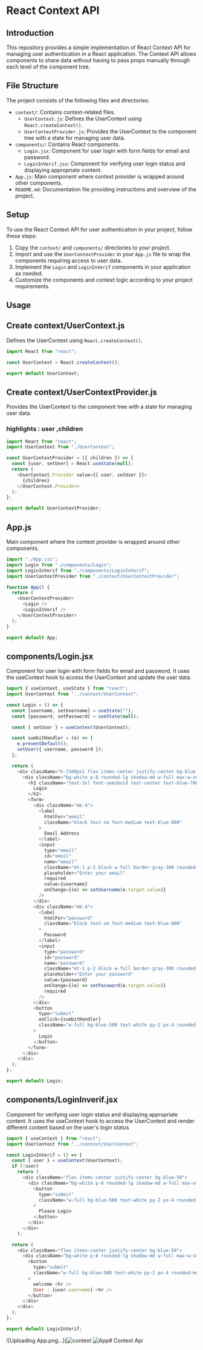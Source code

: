 # React Context API

## Introduction

This repository provides a simple implementation of React Context API for managing user authentication in a React application. The Context API allows components to share data without having to pass props manually through each level of the component tree.

## File Structure

The project consists of the following files and directories:

- `context/`: Contains context-related files.
  - `UserContext.js`: Defines the UserContext using `React.createContext()`.
  - `UserContextProvider.js`: Provides the UserContext to the component tree with a state for managing user data.
- `components/`: Contains React components.
  - `Login.jsx`: Component for user login with form fields for email and password.
  - `LoginInVerif.jsx`: Component for verifying user login status and displaying appropriate content.
- `App.js`: Main component where context provider is wrapped around other components.
- `README.md`: Documentation file providing instructions and overview of the project.

## Setup

To use the React Context API for user authentication in your project, follow these steps:

1. Copy the `context/` and `components/` directories to your project.
2. Import and use the `UserContextProvider` in your `App.js` file to wrap the components requiring access to user data.
3. Implement the `Login` and `LoginInVerif` components in your application as needed.
4. Customize the components and context logic according to your project requirements.

## Usage

## Create context/UserContext.js

Defines the UserContext using `React.createContext()`.

```js
import React from "react";

const UserContext = React.createContext();

export default UserContext;
```

## Create context/UserContextProvider.js

Provides the UserContext to the component tree with a state for managing user data.

### highlights : user ,children

```js
import React from "react";
import UserContext from "./UserContext";

const UserContextProvider = ({ children }) => {
  const [user, setUser] = React.useState(null);
  return (
    <UserContext.Provider value={{ user, setUser }}>
      {children}
    </UserContext.Provider>
  );
};

export default UserContextProvider;
```

## App.js

Main component where the context provider is wrapped around other components.

```js
import "./App.css";
import Login from "./components/Login";
import LoginInVerif from "./components/LoginInVerif";
import UserContextProvider from "./context/UserContextProvider";

function App() {
  return (
    <UserContextProvider>
      <Login />
      <LoginInVerif />
    </UserContextProvider>
  );
}

export default App;
```

## components/Login.jsx

Component for user login with form fields for email and password. It uses the useContext hook to access the UserContext and update the user data.

```js
import { useContext, useState } from "react";
import UserContext from "../context/UserContext";

const Login = () => {
  const [username, setUsername] = useState("");
  const [password, setPassword] = useState(null);

  const { setUser } = useContext(UserContext);

  const sumbitHandler = (e) => {
    e.preventDefault();
    setUser({ username, password });
  };

  return (
    <div className="h-[500px] flex items-center justify-center bg-blue-50">
      <div className="bg-white p-8 rounded-lg shadow-md w-full max-w-sm">
        <h2 className="text-3xl font-semibold text-center text-blue-700 mb-4">
          Login
        </h2>
        <form>
          <div className="mb-4">
            <label
              htmlFor="email"
              className="block text-sm font-medium text-blue-800"
            >
              Email Address
            </label>
            <input
              type="email"
              id="email"
              name="email"
              className="mt-1 p-2 block w-full border-gray-300 rounded-md focus:ring-blue-500 focus:border-blue-500 shadow-sm"
              placeholder="Enter your email"
              required
              value={username}
              onChange={(e) => setUsername(e.target.value)}
            />
          </div>
          <div className="mb-4">
            <label
              htmlFor="password"
              className="block text-sm font-medium text-blue-800"
            >
              Password
            </label>
            <input
              type="password"
              id="password"
              name="password"
              className="mt-1 p-2 block w-full border-gray-300 rounded-md focus:ring-blue-500 focus:border-blue-500 shadow-sm"
              placeholder="Enter your password"
              value={password}
              onChange={(e) => setPassword(e.target.value)}
              required
            />
          </div>
          <button
            type="submit"
            onClick={sumbitHandler}
            className="w-full bg-blue-500 text-white py-2 px-4 rounded-md hover:bg-blue-600 focus:outline-none focus:ring-2 focus:ring-blue-500 focus:ring-offset-2"
          >
            Login
          </button>
        </form>
      </div>
    </div>
  );
};

export default Login;
```

## components/LoginInverif.jsx

Component for verifying user login status and displaying appropriate content. It uses the useContext hook to access the UserContext and render different content based on the user's login status

```js
import { useContext } from "react";
import UserContext from "../context/UserContext";

const LoginInVerif = () => {
  const { user } = useContext(UserContext);
  if (!user)
    return (
      <div className="flex items-center justify-center bg-blue-50">
        <div className="bg-white p-8 rounded-lg shadow-md w-full max-w-sm">
          <button
            type="submit"
            className="w-full bg-blue-500 text-white py-2 px-4 rounded-md hover:bg-blue-600 focus:outline-none focus:ring-2 focus:ring-blue-500 focus:ring-offset-2"
          >
            Please Login
          </button>
        </div>
      </div>
    );

  return (
    <div className="flex items-center justify-center bg-blue-50">
      <div className="bg-white p-8 rounded-lg shadow-md w-full max-w-sm">
        <button
          type="submit"
          className="w-full bg-blue-500 text-white py-2 px-4 rounded-md hover:bg-blue-600 focus:outline-none focus:ring-2 focus:ring-blue-500 focus:ring-offset-2"
        >
          welcome <hr />
          User : {user.username} <hr />
        </button>
      </div>
    </div>
  );
};

export default LoginInVerif;
```



![Uploading App.png…](![context](https://github.com/viraljain7/theme-switcher-content-api/assets/88425229/2bdc5b31-37ff-4993-8483-54e09d34093e)
![App](https://github.com/viraljain7/theme-switcher-content-api/assets/88425229/4de03f7a-298e-47d9-aa3b-2e8ae0e9a8f7)# Context Api
